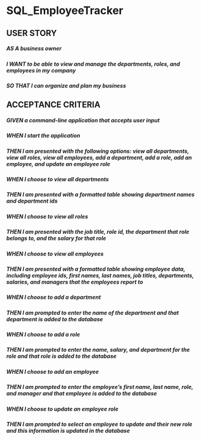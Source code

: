 # SQL_EmployeeTracker

## USER STORY

   ##### AS A business owner
   ##### I WANT to be able to view and manage the departments, roles, and employees in my company
  ##### SO THAT I can organize and plan my business

## ACCEPTANCE CRITERIA
   #####  GIVEN a command-line application that accepts user input
  ##### WHEN I start the application
  ##### THEN I am presented with the following options: view all departments, view all roles, view all employees, add a department, add a role, add an employee, and         update an employee role
 ##### WHEN I choose to view all departments
   #####  THEN I am presented with a formatted table showing department names and department ids
 ##### WHEN I choose to view all roles
 ##### THEN I am presented with the job title, role id, the department that role belongs to, and the salary for that role
   ##### WHEN I choose to view all employees
  #####  THEN I am presented with a formatted table showing employee data, including employee ids, first names, last names, job titles, departments, salaries, and managers that the employees report to
  #####  WHEN I choose to add a department
 #####  THEN I am prompted to enter the name of the department and that department is added to the database
   ##### WHEN I choose to add a role
 #####  THEN I am prompted to enter the name, salary, and department for the role and that role is added to the database
  #####  WHEN I choose to add an employee
  #####  THEN I am prompted to enter the employee’s first name, last name, role, and manager and that employee is added to the database
   #####  WHEN I choose to update an employee role
 ##### THEN I am prompted to select an employee to update and their new role and this information is updated in the database 

